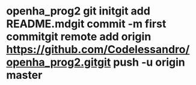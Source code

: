 # openha_prog2 git initgit add README.mdgit commit -m first commitgit remote add origin https://github.com/Codelessandro/openha_prog2.gitgit push -u origin master
